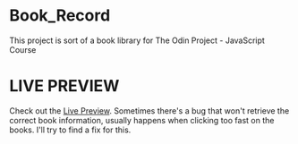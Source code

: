 # Book_Record
This project is sort of a book library for The Odin Project - JavaScript Course

# LIVE PREVIEW
Check out the [Live Preview](https://kagunecode.github.io/Book_Record/). Sometimes there's a bug that won't retrieve the correct book information, usually happens when clicking too fast on the books. I'll try to find a fix for this.